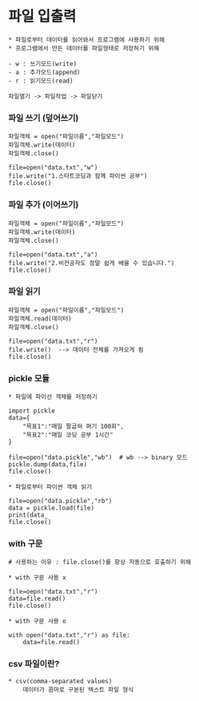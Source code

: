 # 파일 입출력
```buildoutcfg
* 파일로부터 데이터를 읽어와서 프로그램에 사용하기 위해
* 프로그램에서 만든 데이터를 파일형태로 저장하기 위해

- w : 쓰기모드(write)
- a : 추가모드(append)
- r : 읽기모드(read)

파일열기 -> 파일작업 -> 파일닫기
```

### 파일 쓰기 (덮어쓰기)
```buildoutcfg
파일객체 = open("파일이름","파일모드")
파일객체.write(데이터)
파일객체.close()

file=open("data.txt","w")
file.write("1.스타트코딩과 함께 파이썬 공부")
file.close()
```

### 파일 추가 (이어쓰기)
```buildoutcfg
파일객체 = open("파일이름","파일모드")
파일객체.write(데이터)
파일객체.close()

file=open("data.txt","a")
file.write("2.비전공자도 정말 쉽게 배울 수 있습니다.")
file.close()
```

### 파일 읽기 
```buildoutcfg
파일객체 = open("파일이름","파일모드")
파일객체.read(데이터)
파일객체.close()

file=open("data.txt","r")
file.write()  --> 데이터 전체를 가져오게 됨
file.close()
```

### pickle 모듈
```buildoutcfg
* 파일에 파이선 객체를 저장하기

import pickle
data={
    "목표1":"매일 팔굽혀 펴기 100회",
    "목표2":"매일 코딩 공부 1시간"
}

file=open("data.pickle","wb")  # wb --> binary 모드
pickle.dump(data,file)
file.close()

* 파일로부터 파이썬 객체 읽기

file=open("data.pickle","rb")
data = pickle.load(file)
print(data_
file.close()
```

### with 구문
```buildoutcfg
# 사용하는 이유 : file.close()를 항상 자동으로 호출하기 위해

* with 구문 사용 x

file=oepn("data.txt","r")
data=file.read()
file.close()

* with 구문 사용 o

with open("data.txt","r") as file:
    data=file.read()
```
### csv 파일이란?
```buildoutcfg
* csv(comma-separated values)
    데이터가 콤마로 구분된 텍스트 파일 형식
```